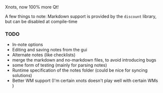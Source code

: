 Xnots, now 100% more Qt!

A few things to note:
Markdown support is provided by the `discount` library, but can be disabled at compile-time


### TODO ###

* In-note options
* Editing and saving notes from the gui
* Alternate notes (like checklists)
* merge the markdown and no-markdown files, to avoid introducing bugs
* some form of testing (mainly for parsing notes)
* Runtime specification of the notes folder (could be nice for syncing solutions)
* Better WM support (I'm certain xnots doesn't play well with certain WMs )
